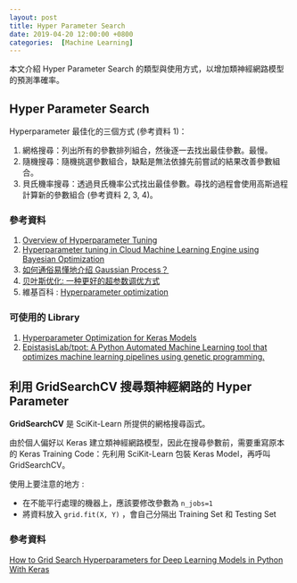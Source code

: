 ```yaml
---
layout: post
title: Hyper Parameter Search
date: 2019-04-20 12:00:00 +0800
categories:  [Machine Learning]
---
```


本文介紹 Hyper Parameter Search 的類型與使用方式，以增加類神經網路模型的預測準確率。

## Hyper Parameter Search

Hyperparameter 最佳化的三個方式 (參考資料 1)：

1. 網格搜尋：列出所有的參數排列組合，然後逐一去找出最佳參數。最慢。
2. 隨機搜尋：隨機挑選參數組合，缺點是無法依據先前嘗試的結果改善參數組合。
3. 貝氏機率搜尋：透過貝氏機率公式找出最佳參數。尋找的過程會使用高斯過程計算新的參數組合 (參考資料 2, 3, 4)。

### 參考資料

1. [Overview of Hyperparameter Tuning](https://cloud.google.com/ml-engine/docs/tensorflow/hyperparameter-tuning-overview)
2. [Hyperparameter tuning in Cloud Machine Learning Engine using Bayesian Optimization](https://cloud.google.com/blog/products/gcp/hyperparameter-tuning-cloud-machine-learning-engine-using-bayesian-optimization)
3. [如何通俗易懂地介绍 Gaussian Process？](https://www.zhihu.com/question/46631426)
4. [贝叶斯优化: 一种更好的超参数调优方式](https://zhuanlan.zhihu.com/p/29779000)
5. 維基百科 : [Hyperparameter optimization](https://en.wikipedia.org/wiki/Hyperparameter_optimization)

### 可使用的 Library

1. [Hyperparameter Optimization for Keras Models ](https://github.com/autonomio/talos)
2. [EpistasisLab/tpot: A Python Automated Machine Learning tool that optimizes machine learning pipelines using genetic programming.](https://github.com/EpistasisLab/tpot)

## 利用 GridSearchCV 搜尋類神經網路的 Hyper Parameter

**GridSearchCV** 是 SciKit-Learn 所提供的網格搜尋函式。

由於個人偏好以 Keras 建立類神經網路模型，因此在搜尋參數前，需要重寫原本的 Keras Training Code：先利用 SciKit-Learn 包裝 Keras Model，再呼叫 GridSearchCV。

使用上要注意的地方 : 

- 在不能平行處理的機器上，應該要修改參數為 `n_jobs=1`
- 將資料放入 `grid.fit(X, Y)` ，會自己分隔出 Training Set 和 Testing Set

### 參考資料
[How to Grid Search Hyperparameters for Deep Learning Models in Python With Keras](https://machinelearningmastery.com/grid-search-hyperparameters-deep-learning-models-python-keras/)